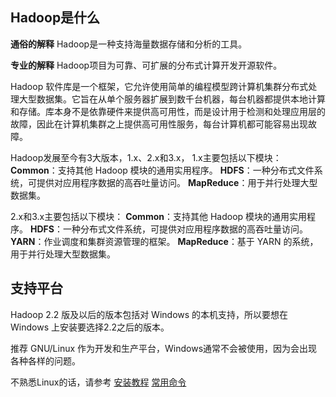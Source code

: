 ## Hadoop是什么
**通俗的解释**
Hadoop是一种支持海量数据存储和分析的工具。


**专业的解释**
Hadoop项目为可靠、可扩展的分布式计算开发开源软件。

Hadoop 软件库是一个框架，它允许使用简单的编程模型跨计算机集群分布式处理大型数据集。它旨在从单个服务器扩展到数千台机器，每台机器都提供本地计算和存储。库本身不是依靠硬件来提供高可用性，而是设计用于检测和处理应用层的故障，因此在计算机集群之上提供高可用性服务，每台计算机都可能容易出现故障。

Hadoop发展至今有3大版本，1.x、2.x和3.x，
1.x主要包括以下模块：
**Common**：支持其他 Hadoop 模块的通用实用程序。
**HDFS**：一种分布式文件系统，可提供对应用程序数据的高吞吐量访问。
**MapReduce**：用于并行处理大型数据集。

2.x和3.x主要包括以下模块：
**Common**：支持其他 Hadoop 模块的通用实用程序。
**HDFS**：一种分布式文件系统，可提供对应用程序数据的高吞吐量访问。
**YARN**：作业调度和集群资源管理的框架。
**MapReduce**：基于 YARN 的系统，用于并行处理大型数据集。


##  支持平台

Hadoop 2.2 版及以后的版本包括对 Windows 的本机支持，所以要想在 Windows 上安装要选择2.2之后的版本。
  
推荐 GNU/Linux 作为开发和生产平台，Windows通常不会被使用，因为会出现各种各样的问题。
  
不熟悉Linux的话，请参考
[安装教程](../../Linux/安装教程.md)
[常用命令](../../Linux/常用命令.md)